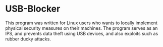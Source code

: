 # USB-Blocker
This program was written for Linux users who wants to locally implement physical security measures on their machines. The program serves as an IPS, and prevents data theft using USB devices, and also exploits such as rubber ducky attacks.
